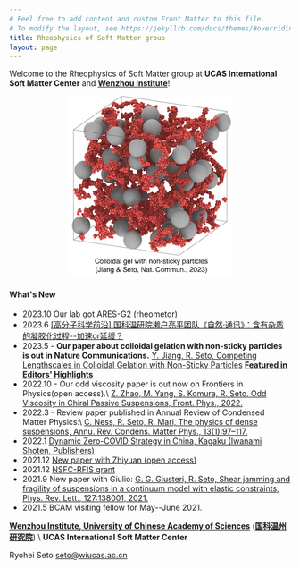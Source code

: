 ```yaml
---
# Feel free to add content and custom Front Matter to this file.
# To modify the layout, see https://jekyllrb.com/docs/themes/#overriding-theme-defaults
title: Rheophysics of Soft Matter group
layout: page
---
```


Welcome to the Rheophysics of Soft Matter group at **UCAS International Soft Matter Center** and [**Wenzhou Institute**](http://english.wiucas.ac.cn)!

<center>
<a href="https://www.nature.com/articles/s41467-023-38461-1">	
     <img class="fit-picture"
     src="/assets/img/sticky-nonsticky-gel.jpg"
     alt="Grapefruit slice atop a pile of other slices">
</a>

</center>



#### What's New
- 2023.10 Our lab got ARES-G2 (rheometor)
- 2023.6 [[高分子科学前沿]  国科温研院濑户亮平团队《自然·通讯》：含有杂质的凝胶化过程--加速or延缓？](https://mp.weixin.qq.com/s/zK63JTw44LVDduXcpMTcSw)
- 2023.5 - **Our paper about colloidal gelation with non-sticky particles is out in Nature Communications.** [Y. Jiang, R. Seto, Competing Lengthscales in Colloidal Gelation with Non-Sticky Particles](https://doi.org/10.1038/s41467-023-38461-1)  **[Featured in Editors' Highlights](https://www.nature.com/collections/hjhbgijcei)**
- 2022.10 - Our odd viscosity paper is out now on Frontiers in Physics(open access).\\
[Z. Zhao, M. Yang, S. Komura, R. Seto, Odd Viscosity in Chiral Passive Suspensions, Front. Phys., 2022.](https://www.frontiersin.org/articles/10.3389/fphy.2022.951465/abstract)
- 2022.3 - Review paper published in Annual Review of Condensed Matter Physics:\\
[C. Ness, R. Seto, R. Mari, The physics of dense suspensions, Annu. Rev. Condens. Matter Phys., 13(1):97–117.](https://doi.org/10.1146/annurev-conmatphys-031620-105938)
- 2022.1 [Dynamic Zero-COVID Strategy in China, Kagaku (Iwanami Shoten, Publishers)](/assets/pdf/Kagaku_202201_Seto_etal.pdf)
- 2021.12 [New paper with Zhiyuan (open access)](https://doi.org/10.1103/PhysRevResearch.3.043229)
- 2021.12 [NSFC-RFIS grant](http://www.wiucas.ac.cn/news/2021/1094.html)
- 2021.9 New paper with Giulio: [G. G. Giusteri, R. Seto, Shear jamming and fragility of suspensions in a continuum model with elastic constraints, Phys. Rev. Lett., 127:138001, 2021.](https://doi.org/10.1103/PhysRevLett.127.138001) 
- 2021.5 BCAM visiting fellow for May--June 2021.


[**Wenzhou Institute, University of Chinese Academy of Sciences**](http://english.wiucas.ac.cn) ([**国科温州研究院**](http://www.wiucas.ac.cn)) \\
**UCAS International Soft Matter Center**

Ryohei Seto [seto@wiucas.ac.cn](mailto:seto@wiucas.ac.cn) 